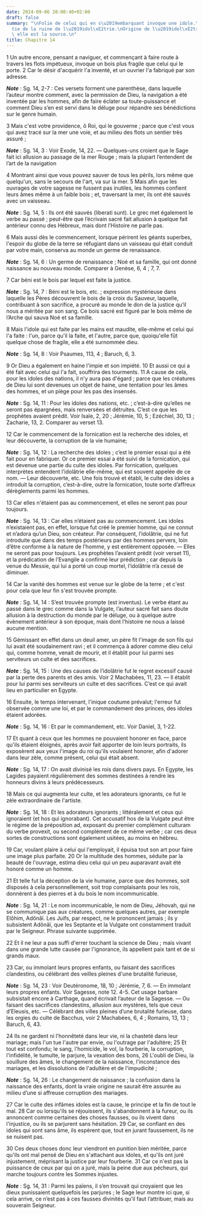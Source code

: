 ```yaml
---
date: 2024-09-06 20:00:40+02:00
draft: false
summary: "\nFolie de celui qui en s\u2019embarquant invoque une idole.\nProph\xE9\
  tie de la ruine de l\u2019idol\xE2trie.\nOrigine de l\u2019idol\xE2trie.\nMaux dont\
  \ elle est la source.\n"
title: Chapitre 14
---
```





1 Un autre encore, pensant a naviguer, et commençant à faire route à travers les flots impétueux, invoque un bois plus fragile que celui qui le porte. 2 Car le désir d'acquérir l'a inventé, et un ouvrier l'a fabriqué par son adresse.

***Note*** :  Sg. 14, 2-7 : Ces versets forment une parenthèse, dans laquelle l’auteur montre comment, avec la permission de Dieu, la navigation a été inventée par les hommes, afin de faire éclater sa toute-puissance et comment Dieu s’en est servi dans le déluge pour répandre ses bénédictions sur le genre humain.

3 Mais c'est votre providence, ô Roi, qui le gouverne ; parce que c'est vous qui avez tracé sur la mer une voie, et au milieu des flots un sentier très assuré ;

***Note*** :  Sg. 14, 3 : Voir Exode, 14, 22. ― Quelques-uns croient que le Sage fait ici allusion au passage de la mer Rouge ; mais la plupart l’entendent de l’art de la navigation

4 Montrant ainsi que vous pouvez sauver de tous les périls, lors même que quelqu'un, sans le secours de l'art, va sur la mer. 5 Mais afin que les ouvrages de votre sagesse ne fussent pas inutiles, les hommes confient leurs âmes même à un faible bois ; et, traversant la mer, ils ont été sauvés avec un vaisseau.

***Note*** :  Sg. 14, 5 : Ils ont été sauvés (liberati sunt). Le grec met également le verbe au passé ; peut-être que l’écrivain sacré fait allusion à quelque fait antérieur connu des Hébreux, mais dont l’Histoire ne parle pas.

6 Mais aussi dès le commencement, lorsque périrent les géants superbes, l'espoir du globe de la terre se réfugiant dans un vaisseau qui était conduit par votre main, conserva au monde un germe de renaissance.

***Note*** :  Sg. 14, 6 : Un germe de renaissance ; Noé et sa famille, qui ont donné naissance au nouveau monde. Comparer à Genèse, 6, 4 ; 7, 7.

7 Car béni est le bois par lequel est faite la justice.

***Note*** :  Sg. 14, 7 : Béni est le bois, etc. ; expression mystérieuse dans laquelle les Pères découvrent le bois de la croix du Sauveur, laquelle, contribuant à son sacrifice, a procuré au monde le don de la justice qu’il nous a méritée par son sang. Ce bois sacré est figuré par le bois même de l’Arche qui sauva Noé et sa famille.


8 Mais l'idole qui est faite par les mains est maudite, elle-même et celui qui l'a faite : l'un, parce qu'il la faite, et l'autre, parce que, quoiqu'elle fût quelque chose de fragile, elle a été surnommée dieu.

***Note*** :  Sg. 14, 8 : Voir Psaumes, 113, 4 ; Baruch, 6, 3.

9 Or Dieu a également en haine l'impie et son impiété. 10 Et aussi ce qui a été fait avec celui qui l'a fait, souffrira des tourments. 11 A cause de cela, pour les idoles des nations, il n'y aura pas d'égard ; parce que les créatures de Dieu lui sont devenues un objet de haine, une tentation pour les âmes des hommes, et un piège pour les pas des insensés.

***Note*** :  Sg. 14, 11 : Pour les idoles des nations, etc. ; c’est-à-dire qu’elles ne seront pas épargnées, mais renversées et détruites. C’est ce que les prophètes avaient prédit. Voir Isaïe, 2, 20 ; Jérémie, 10, 5 ; Ezéchiel, 30, 13 ; Zacharie, 13, 2. Comparer au verset 13.


12 Car le commencement de la fornication est la recherche des idoles, et leur découverte, la corruption de la vie humaine;

***Note*** :  Sg. 14, 12 : La recherche des idoles ; c’est le premier essai qui a été fait pour en fabriquer. Or ce premier essai a été suivi de la fornication, qui est devenue une partie du culte des idoles. Par fornication, quelques interprètes entendent l’idolâtrie elle-même, qui est souvent appelée de ce nom. ― Leur découverte, etc. Une fois trouvé et établi, le culte des idoles a introduit la corruption, c’est-à-dire, outre la fornication, toute sorte d’affreux dérèglements parmi les hommes.

13 Car elles n'étaient pas au commencement, et elles ne seront pas pour toujours.

***Note*** :  Sg. 14, 13 : Car elles n’étaient pas au commencement. Les idoles n’existaient pas, en effet, lorsque fut créé le premier homme, qui ne connut et n’adora qu’un Dieu, son créateur. Par conséquent, l’idolâtrie, qui ne fut introduite que dans des temps postérieurs par des hommes pervers, loin d’être conforme à la nature de l’homme, y est entièrement opposée. ― Elles ne seront pas pour toujours. Les prophètes l’avaient prédit (voir verset 11), et la prédication de l’Evangile a confirmé leur prédiction ; car depuis la venue du Messie, qui lui a porté un coup mortel, l’idolâtrie n’a cessé de diminuer.

14 Car la vanité des hommes est venue sur le globe de la terre ; et c'est pour cela que leur fin s'est trouvée prompte.

***Note*** :  Sg. 14, 14 : S’est trouvée prompte (est inventus). Le verbe étant au passé dans le grec comme dans la Vulgate, l’auteur sacré fait sans doute allusion à la destruction du monde par le déluge, ou à quelque autre évènement antérieur à son époque, mais dont l’histoire ne nous a laissé aucune mention.


15 Gémissant en effet dans un deuil amer, un père fit l'image de son fils qui lui avait été soudainement ravi ; et il commença à adorer comme dieu celui qui, comme homme, venait de mourir, et il établit pour lui parmi ses serviteurs un culte et des sacrifices.

***Note*** :  Sg. 14, 15 : Une des causes de l’idolâtrie fut le regret excessif causé par la perte des parents et des amis. Voir 2 Machabées, 11, 23. ― Il établit pour lui parmi ses serviteurs un culte et des sacrifices. C’est ce qui avait lieu en particulier en Egypte.

16 Ensuite, le temps intervenant, l'inique coutume prévalut; l'erreur fut observée comme une loi, et par le commandement des princes, des idoles étaient adorées.

***Note*** :  Sg. 14, 16 : Et par le commandement, etc. Voir Daniel, 3, 1-22.


17 Et quant à ceux que les hommes ne pouvaient honorer en face, parce qu'ils étaient éloignés, après avoir fait apporter de loin leurs portraits, ils exposèrent aux yeux l'image du roi qu'ils voulaient honorer, afin d'adorer dans leur zèle, comme présent, celui qui était absent.

***Note*** :  Sg. 14, 17 : On avait divinisé les rois dans divers pays. En Egypte, les Lagides payaient régulièrement des sommes destinées à rendre les honneurs divins à leurs prédécesseurs.

18 Mais ce qui augmenta leur culte, et les adorateurs ignorants, ce fut le zèle extraordinaire de l'artiste.

***Note*** :  Sg. 14, 18 : Et les adorateurs ignorants ; littéralement et ceux qui ignoraient (et hos qui ignorabant). Cet accusatif hos de la Vulgate peut être le régime de la préposition ad, exposant du premier complément culturam du verbe provexit, ou second complément de ce même verbe ; car ces deux sortes de constructions sont également usitées, au moins en hébreu.

19 Car, voulant plaire à celui qui l'employait, il épuisa tout son art pour faire une image plus parfaite. 20 Or la multitude des hommes, séduite par la beauté de l'ouvrage, estima dieu celui qui un peu auparavant avait été honoré comme un homme.


21 Et telle fut la déception de la vie humaine, parce que des hommes, soit disposés à cela personnellement, soit trop complaisants pour les rois, donnèrent à des pierres et à du bois le nom incommunicable.

***Note*** :  Sg. 14, 21 : Le nom incommunicable, le nom de Dieu, Jéhovah, qui ne se communique pas aux créatures, comme quelques autres, par exemple Elôhim, Adônâï. Les Juifs, par respect, ne le prononcent jamais ; ils y subsistent Adônâï, que les Septante et la Vulgate ont constamment traduit par le Seigneur. Phrase suivante supprimée.

22 Et il ne leur a pas suffi d'errer touchant la science de Dieu ; mais vivant dans une grande lutte causée par l'ignorance, ils appellent paix tant et de si grands maux.


23 Car, ou immolant leurs propres enfants, ou faisant des sacrifices clandestins, ou célébrant des veilles pleines d'une brutalité furieuse,

***Note*** :  Sg. 14, 23 : Voir Deutéronome, 18, 10 ; Jérémie, 7, 6. ― En immolant leurs propres enfants. Voir Sagesse, note 12. 4-5. Cet usage barbare subsistait encore à Carthage, quand écrivait l’auteur de la Sagesse. ― Ou faisant des sacrifices clandestins, allusion aux mystères, tels que ceux d’Eleusis, etc. ― Célébrant des villes pleines d’une brutalité furieuse, dans les orgies du culte de Bacchus, voir 2 Machabées, 6, 4 ; Romains, 13, 13 ; Baruch, 6, 43.

24 Ils ne gardent ni l'honnêteté dans leur vie, ni la chasteté dans leur mariage; mais l'un tue l'autre par envie, ou l'outrage par l'adultère; 25 Et tout est confondu; le sang, l'homicide, le vol, la fourberie, la corruption, l'infidélité, le tumulte, le parjure, la vexation des bons, 26 L'oubli de Dieu, la souillure des âmes, le changement de la naissance, l'inconstance des mariages, et les dissolutions de l'adultère et de l'impudicité ;

***Note*** :  Sg. 14, 26 : Le changement de naissance ; la confusion dans la naissance des enfants, dont la vraie origine ne saurait être assurée au milieu d’une si affreuse corruption des mariages.

27 Car le culte des infâmes idoles est la cause, le principe et la fin de tout le mal. 28 Car ou lorsqu'ils se réjouissent, ils s'abandonnent à la fureur, ou ils annoncent comme certaines des choses fausses, ou ils vivent dans l'injustice, ou ils se parjurent sans hésitation. 29 Car, se confiant en des idoles qui sont sans âme, ils espèrent que, tout en jurant faussement, ils ne se nuisent pas.


30 Ces deux choses donc leur viendront en punition bien méritée, parce qu'ils ont mal pensé de Dieu en s'attachant aux idoles, et qu'ils ont juré injustement, méprisant la justice par leur fourberie. 31 Car ce n'est pas la puissance de ceux par qui on a juré, mais la peine due aux pécheurs, qui marche toujours contre les Sommes injustes.

***Note*** :  Sg. 14, 31 : Parmi les païens, il s’en trouvait qui croyaient que les dieux punissaient quelquefois les parjures ; le Sage leur montre ici que, si cela arrive, ce n’est pas à ces fausses divinités qu’il faut l’attribuer, mais au souverain Seigneur.

